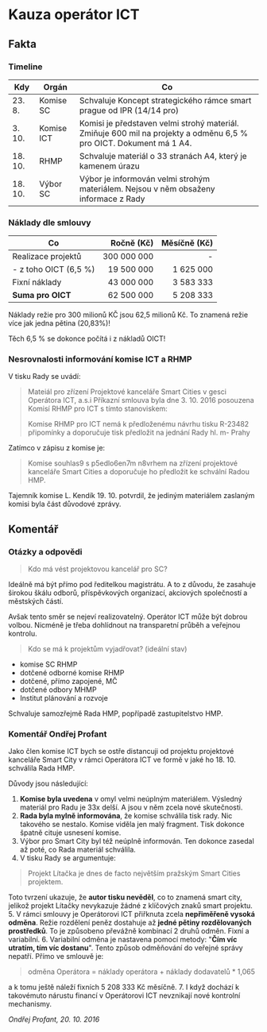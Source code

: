 # Kauza operátor ICT

## Fakta

### Timeline

| Kdy     | Orgán      | Co                                                                    |
|---------|------------|-----------------------------------------------------------------------|
| 23.  8. | Komise SC  | Schvaluje Koncept strategického rámce smart prague od IPR (14/14 pro) |
|  3. 10. | Komise ICT | Komisi je představen velmi strohý materiál. Zmiňuje 600 mil na projekty a odměnu 6,5 % pro OICT. Dokument má 1 A4. |
| 18. 10. | RHMP       | Schvaluje materiál o 33 stranách A4, který je kamenem úrazu           |
| 18. 10. | Výbor SC   | Výbor je informován velmi strohým materiálem. Nejsou v něm obsaženy informace z Rady |

### Náklady dle smlouvy

| Co                    | Ročně (Kč)   | Měsíčně (Kč) |
|-----------------------|-------------:|-------------:|
| Realizace projektů    | 300 000 000  |            - |
| - z toho OICT (6,5 %) |  19 500 000  |    1 625 000 |
| Fixní náklady         |  43 000 000  |    3 583 333 |
| **Suma pro OICT**     |  62 500 000  |    5 208 333 |

Náklady režie pro 300 milionů KČ jsou 62,5 milionů Kč.
To znamená režie více jak jedna pětina (20,83%)!

Těch 6,5 % se dokonce počítá i z nákladů OICT!

### Nesrovnalosti informování komise ICT a RHMP

V tisku Rady se uvádí:

> Mateiál pro zřízení Projektové kanceláře Smart Cities v gesci Operátora ICT, a.s.i Příkazní smlouva byla dne 3. 10. 2016 posouzena Komisí RHMP pro ICT s tímto stanoviskem:
>
> Komise RHMP pro ICT nemá k předloženému návrhu tisku R-23482 připomínky a doporučuje tisk předložit na jednání Rady hl. m- Prahy

Zatímco v zápisu z komise je:

> Komise souhlas9 s p5edlo6en7m n8vrhem na zřízení projektové kanceláře Smart Cities a doporučuje ho předložit ke schvální Radou HMP.

Tajemník komise L. Kendík 19. 10. potvrdil, že jediným materiálem zaslaným komisi byla část důvodové zprávy.

## Komentář

### Otázky a odpovědi

> Kdo má vést projektovou kancelář pro SC?

Ideálně má být přímo pod ředitelkou magistrátu. A to z důvodu, že zasahuje širokou škálu odborů, příspěvkových organizací, akciových společností a městských částí.

Avšak tento směr se nejeví realizovatelný. Operátor ICT může být dobrou volbou. Nicméně je třeba dohlídnout na transparetní průběh a veřejnou kontrolu.

> Kdo se má k projektům vyjadřovat? (ideální stav)

- komise SC RHMP
- dotčené odborné komise RHMP
- dotčené, přímo zapojené, MČ
- dotčené odbory MHMP
- Institut plánování a rozvoje

Schvaluje samozřejmě Rada HMP, popřípadě zastupitelstvo HMP.

### Komentář Ondřej Profant

Jako člen komise ICT bych se ostře distancuji od projektu projektové kanceláře Smart City v rámci Operátora ICT ve formě v jaké ho 18. 10. schválila Rada HMP.

Důvody jsou následující:

1. **Komise byla uvedena** v omyl velmi neúplným materiálem. Výsledný materiál pro Radu je 33x delší. A jsou v něm zcela nové skutečnosti.
2. **Rada byla mylně informována**, že komise schválila tisk rady. Nic takového se nestalo. Komise viděla jen malý fragment. Tisk dokonce špatně cituje usnesení komise.
3. Výbor pro Smart City byl též neúplně informován. Ten dokonce zasedal až poté, co Rada materiál schválila.
4. V tisku Rady se argumentuje:  

  > Projekt Lítačka je dnes de facto největším pražským Smart Cities projektem.

  Toto tvrzení ukazuje, že **autor tisku nevěděl**, co to znamená smart city, jelikož projekt Lítačky nevykazuje žádné z klíčových znaků smart projektu.
5. V rámci smlouvy je Operátorovi ICT přiřknuta zcela **nepřiměřeně vysoká odměna**. Režie rozdělení peněz dostahuje až **jedné pětiny rozdělovaných prostředků**. To je způsobeno převážně kombinací 2 druhů odměn. Fixní a variabilní.
6. Variabilní odměna je nastavena pomocí metody: "**Čím víc utratím, tím víc dostanu**". Tento způsob odměňování do veřejné správy nepatří. Přímo ve smlouvě je:
  > odměna Operátora = náklady operátora + náklady dodavatelů * 1,065

  a k tomu ještě náleží fixních 5 208 333 Kč měsíčně.
7. I když dochází k takovémuto nárustu financí v Operátorovi ICT nevznikají nové kontrolní mechanismy.

*Ondřej Profant, 20. 10. 2016*
